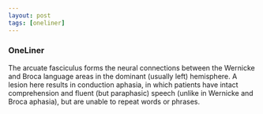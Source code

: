 ```yaml
---
layout: post
tags: [oneliner]
---
```



### OneLiner

The arcuate fasciculus forms the neural connections between the Wernicke and Broca language areas in the dominant (usually left) hemisphere. A lesion here results in conduction aphasia, in which patients have intact comprehension and fluent (but paraphasic) speech (unlike in Wernicke and Broca aphasia), but are unable to repeat words or phrases.
